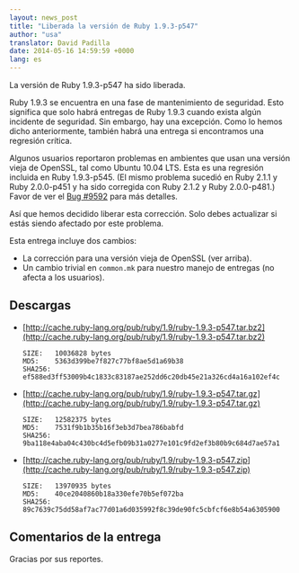 ```yaml
---
layout: news_post
title: "Liberada la versión de Ruby 1.9.3-p547"
author: "usa"
translator: David Padilla
date: 2014-05-16 14:59:59 +0000
lang: es
---
```


La versión de Ruby 1.9.3-p547 ha sido liberada.

Ruby 1.9.3 se encuentra en una fase de mantenimiento de seguridad.
Esto significa que solo habrá entregas de Ruby 1.9.3 cuando exista
algún incidente de seguridad.
Sin embargo, hay una excepción.
Como lo hemos dicho anteriormente, también habrá una entrega si encontramos
una regresión crítica.

Algunos usuarios reportaron problemas en ambientes que usan una versión
vieja de OpenSSL, tal como Ubuntu 10.04 LTS.
Esta es una regresión incluida en Ruby 1.9.3-p545.
(El mismo problema sucedió en Ruby 2.1.1 y Ruby 2.0.0-p451 y ha sido corregida
con Ruby 2.1.2 y Ruby 2.0.0-p481.)
Favor de ver el [Bug #9592](https://bugs.ruby-lang.org/issues/9592) para más detalles.

Así que hemos decidido liberar esta corrección.
Solo debes actualizar si estás siendo afectado por este problema.

Esta entrega incluye dos cambios:

* La corrección para una versión vieja de OpenSSL (ver arriba).
* Un cambio trivial en `common.mk` para nuestro manejo de entregas (no afecta a los usuarios).

## Descargas

* [http://cache.ruby-lang.org/pub/ruby/1.9/ruby-1.9.3-p547.tar.bz2](http://cache.ruby-lang.org/pub/ruby/1.9/ruby-1.9.3-p547.tar.bz2)

      SIZE:   10036828 bytes
      MD5:    5363d399be7f827c77bf8ae5d1a69b38
      SHA256: ef588ed3ff53009b4c1833c83187ae252dd6c20db45e21a326cd4a16a102ef4c

* [http://cache.ruby-lang.org/pub/ruby/1.9/ruby-1.9.3-p547.tar.gz](http://cache.ruby-lang.org/pub/ruby/1.9/ruby-1.9.3-p547.tar.gz)

      SIZE:   12582375 bytes
      MD5:    7531f9b1b35b16f3eb3d7bea786babfd
      SHA256: 9ba118e4aba04c430bc4d5efb09b31a0277e101c9fd2ef3b80b9c684d7ae57a1

* [http://cache.ruby-lang.org/pub/ruby/1.9/ruby-1.9.3-p547.zip](http://cache.ruby-lang.org/pub/ruby/1.9/ruby-1.9.3-p547.zip)

      SIZE:   13970935 bytes
      MD5:    40ce2040860b18a330efe70b5ef072ba
      SHA256: 89c7639c75dd58af7ac77d01a6d035992f8c39de90fc5cbfcf6e8b54a6305900

## Comentarios de la entrega

Gracias por sus reportes.
